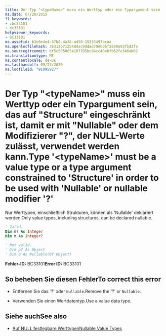 ```yaml
---
title: Der Typ "<typeName>" muss ein Werttyp oder ein Typargument sein, das auf "Structure" eingeschränkt ist, damit er mit "Nullable" oder dem Modifizierer "?", der NULL-Werte zulässt, verwendet werden kann.
ms.date: 07/20/2015
f1_keywords:
- vbc33101
- bc33101
helpviewer_keywords:
- BC33101
ms.assetid: b3e0e4e4-87b8-4a38-a450-15233497acaa
ms.openlocfilehash: 38312b712b4d4ac9ddad79eb05f2859a93fbd3fe
ms.sourcegitcommit: bf5c5850654187705bc94cc40ebfb62fe346ab02
ms.translationtype: MT
ms.contentlocale: de-DE
ms.lasthandoff: 09/23/2020
ms.locfileid: "91095927"
---
```

# <a name="type-typename-must-be-a-value-type-or-a-type-argument-constrained-to-structure-in-order-to-be-used-with-nullable-or-nullable-modifier-"></a><span data-ttu-id="67815-102">Der Typ "\<typeName>" muss ein Werttyp oder ein Typargument sein, das auf "Structure" eingeschränkt ist, damit er mit "Nullable" oder dem Modifizierer "?", der NULL-Werte zulässt, verwendet werden kann.</span><span class="sxs-lookup"><span data-stu-id="67815-102">Type '\<typeName>' must be a value type or a type argument constrained to 'Structure' in order to be used with 'Nullable' or nullable modifier '?'</span></span>

<span data-ttu-id="67815-103">Nur Werttypen, einschließlich Strukturen, können als 'Nullable' deklariert werden.</span><span class="sxs-lookup"><span data-stu-id="67815-103">Only value types, including structures, can be declared nullable.</span></span>  
  
```vb  
' Valid.  
Dim n? As Integer  
Dim m As Integer?  
  
' Not valid.  
' Dim p? As Object  
' Dim q As Nullable(Of Object)  
```  
  
 <span data-ttu-id="67815-104">**Fehler-ID:** BC33101</span><span class="sxs-lookup"><span data-stu-id="67815-104">**Error ID:** BC33101</span></span>  
  
## <a name="to-correct-this-error"></a><span data-ttu-id="67815-105">So beheben Sie diesen Fehler</span><span class="sxs-lookup"><span data-stu-id="67815-105">To correct this error</span></span>  
  
- <span data-ttu-id="67815-106">Entfernen Sie das '?' oder `Nullable`.</span><span class="sxs-lookup"><span data-stu-id="67815-106">Remove the '?' or `Nullable`.</span></span>  
  
- <span data-ttu-id="67815-107">Verwenden Sie einen Wertdatentyp.</span><span class="sxs-lookup"><span data-stu-id="67815-107">Use a value data type.</span></span>  
  
## <a name="see-also"></a><span data-ttu-id="67815-108">Siehe auch</span><span class="sxs-lookup"><span data-stu-id="67815-108">See also</span></span>

- [<span data-ttu-id="67815-109">Auf NULL festlegbare Werttypen</span><span class="sxs-lookup"><span data-stu-id="67815-109">Nullable Value Types</span></span>](../programming-guide/language-features/data-types/nullable-value-types.md)
